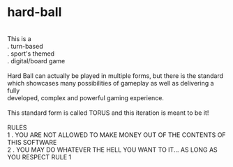 # hard-ball
<br>
This is a <br>
. turn-based <br>
. sport's themed <br>
. digital/board game <br>
<br>
Hard Ball can actually be played in multiple forms, but there is the standard <br>
which showcases many possibilities of gameplay as well as delivering a fully <br>
developed, complex and powerful gaming experience. <br>
<br>
This standard form is called TORUS and this iteration is meant to be it! <br>
<br>
RULES <br>
1 . YOU ARE NOT ALLOWED TO MAKE MONEY OUT OF THE CONTENTS OF THIS SOFTWARE <br>
2 . YOU MAY DO WHATEVER THE HELL YOU WANT TO IT... AS LONG AS YOU RESPECT RULE 1 <br>

